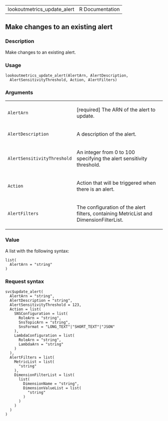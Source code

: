 <table style="width: 100%;">
<tbody>
<tr class="odd">
<td>lookoutmetrics_update_alert</td>
<td style="text-align: right;">R Documentation</td>
</tr>
</tbody>
</table>

## Make changes to an existing alert

### Description

Make changes to an existing alert.

### Usage

    lookoutmetrics_update_alert(AlertArn, AlertDescription,
      AlertSensitivityThreshold, Action, AlertFilters)

### Arguments

<table>
<colgroup>
<col style="width: 35%" />
<col style="width: 65%" />
</colgroup>
<tbody>
<tr class="odd">
<td><code
id="lookoutmetrics_update_alert_:_AlertArn">AlertArn</code></td>
<td><p>[required] The ARN of the alert to update.</p></td>
</tr>
<tr class="even">
<td><code
id="lookoutmetrics_update_alert_:_AlertDescription">AlertDescription</code></td>
<td><p>A description of the alert.</p></td>
</tr>
<tr class="odd">
<td><code
id="lookoutmetrics_update_alert_:_AlertSensitivityThreshold">AlertSensitivityThreshold</code></td>
<td><p>An integer from 0 to 100 specifying the alert sensitivity
threshold.</p></td>
</tr>
<tr class="even">
<td><code id="lookoutmetrics_update_alert_:_Action">Action</code></td>
<td><p>Action that will be triggered when there is an alert.</p></td>
</tr>
<tr class="odd">
<td><code
id="lookoutmetrics_update_alert_:_AlertFilters">AlertFilters</code></td>
<td><p>The configuration of the alert filters, containing MetricList and
DimensionFilterList.</p></td>
</tr>
</tbody>
</table>

### Value

A list with the following syntax:

    list(
      AlertArn = "string"
    )

### Request syntax

    svc$update_alert(
      AlertArn = "string",
      AlertDescription = "string",
      AlertSensitivityThreshold = 123,
      Action = list(
        SNSConfiguration = list(
          RoleArn = "string",
          SnsTopicArn = "string",
          SnsFormat = "LONG_TEXT"|"SHORT_TEXT"|"JSON"
        ),
        LambdaConfiguration = list(
          RoleArn = "string",
          LambdaArn = "string"
        )
      ),
      AlertFilters = list(
        MetricList = list(
          "string"
        ),
        DimensionFilterList = list(
          list(
            DimensionName = "string",
            DimensionValueList = list(
              "string"
            )
          )
        )
      )
    )
